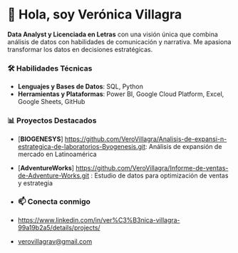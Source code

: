 
# 👋 Hola, soy Verónica Villagra

**Data Analyst y Licenciada en Letras** con una visión única que combina análisis de datos con habilidades de comunicación y narrativa. Me apasiona transformar los datos en decisiones estratégicas.
### 🛠 Habilidades Técnicas
- **Lenguajes y Bases de Datos**: SQL, Python
- **Herramientas y Plataformas**: Power BI, Google Cloud Platform, Excel, Google Sheets, GitHub
  
### 📊 Proyectos Destacados

- [**BIOGENESYS**] https://github.com/VeroVillagra/Analisis-de-expansi-n-estrategica-de-laboratorios-Byogenesis.git: Análisis de expansión de mercado en Latinoamérica
- [**AdventureWorks**] https://github.com/VeroVillagra/Informe-de-ventas-de-Adventure-Works.git : Estudio de datos para optimización de ventas y estrategia

- ### 📫 Conecta conmigo
- https://www.linkedin.com/in/ver%C3%B3nica-villagra-99a19b2a5/details/projects/
- verovillagrav@gmail.com


